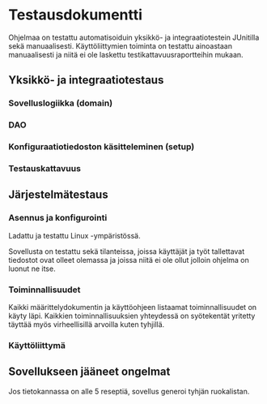 <h1>Testausdokumentti</h1>

Ohjelmaa on testattu automatisoiduin yksikkö- ja integraatiotestein JUnitilla sekä manuaalisesti. Käyttöliittymien toiminta on testattu ainoastaan manuaalisesti ja niitä ei ole laskettu testikattavuusraportteihin mukaan.

<h2>Yksikkö- ja integraatiotestaus</h2>

<h3>Sovelluslogiikka (domain)</h3>

<h3>DAO</h3>

<h3>Konfiguraatiotiedoston käsitteleminen (setup)</h3>

<h3>Testauskattavuus</h3>

<h2>Järjestelmätestaus</h2>

<h3>Asennus ja konfigurointi</h3>

Ladattu ja testattu Linux -ympäristössä.

Sovellusta on testattu sekä tilanteissa, joissa käyttäjät ja työt tallettavat tiedostot ovat olleet olemassa ja joissa niitä ei ole ollut jolloin ohjelma on luonut ne itse.

<h3>Toiminnallisuudet</h3>

Kaikki määrittelydokumentin ja käyttöohjeen listaamat toiminnallisuudet on käyty läpi. Kaikkien toiminnallisuuksien yhteydessä on syötekentät yritetty täyttää myös virheellisillä arvoilla kuten tyhjillä.

<h3>Käyttöliittymä</h3>

<h2>Sovellukseen jääneet ongelmat</h2>

Jos tietokannassa on alle 5 reseptiä, sovellus generoi tyhjän ruokalistan.

